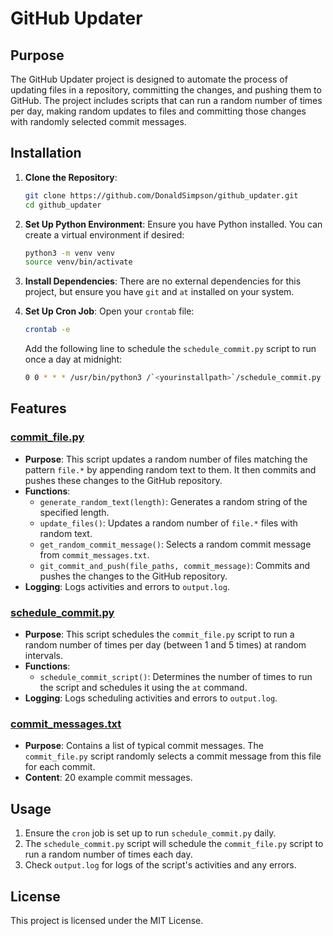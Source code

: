 # GitHub Updater

## Purpose

The GitHub Updater project is designed to automate the process of updating files in a repository, committing the changes, and pushing them to GitHub. The project includes scripts that can run a random number of times per day, making random updates to files and committing those changes with randomly selected commit messages.

## Installation

1. **Clone the Repository**:
    ```sh
    git clone https://github.com/DonaldSimpson/github_updater.git
    cd github_updater
    ```

2. **Set Up Python Environment**:
    Ensure you have Python installed. You can create a virtual environment if desired:
    ```sh
    python3 -m venv venv
    source venv/bin/activate
    ```

3. **Install Dependencies**:
    There are no external dependencies for this project, but ensure you have `git` and `at` installed on your system.

4. **Set Up Cron Job**:
    Open your `crontab` file:
    ```sh
    crontab -e
    ```
    Add the following line to schedule the `schedule_commit.py` script to run once a day at midnight:
    ```sh
    0 0 * * * /usr/bin/python3 /`<yourinstallpath>`/schedule_commit.py
    ```

## Features

### [commit_file.py](http://_vscodecontentref_/2)

- **Purpose**: This script updates a random number of files matching the pattern `file.*` by appending random text to them. It then commits and pushes these changes to the GitHub repository.
- **Functions**:
  - `generate_random_text(length)`: Generates a random string of the specified length.
  - `update_files()`: Updates a random number of `file.*` files with random text.
  - `get_random_commit_message()`: Selects a random commit message from `commit_messages.txt`.
  - `git_commit_and_push(file_paths, commit_message)`: Commits and pushes the changes to the GitHub repository.
- **Logging**: Logs activities and errors to `output.log`.

### [schedule_commit.py](http://_vscodecontentref_/4)

- **Purpose**: This script schedules the `commit_file.py` script to run a random number of times per day (between 1 and 5 times) at random intervals.
- **Functions**:
  - `schedule_commit_script()`: Determines the number of times to run the script and schedules it using the `at` command.
- **Logging**: Logs scheduling activities and errors to `output.log`.

### [commit_messages.txt](http://_vscodecontentref_/6)

- **Purpose**: Contains a list of typical commit messages. The `commit_file.py` script randomly selects a commit message from this file for each commit.
- **Content**: 20 example commit messages.

## Usage

1. Ensure the `cron` job is set up to run `schedule_commit.py` daily.
2. The `schedule_commit.py` script will schedule the `commit_file.py` script to run a random number of times each day.
3. Check `output.log` for logs of the script's activities and any errors.

## License

This project is licensed under the MIT License.